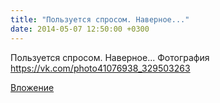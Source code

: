 ```yaml
---
title: "Пользуется спросом. Наверное..."
date: 2014-05-07 12:50:00 +0300
---
```


Пользуется спросом. Наверное...
Фотография
https://vk.com/photo41076938_329503263

[Вложение](https://vk.com/photo41076938_329503263)
